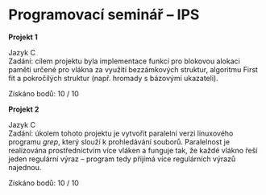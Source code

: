 # Programovací seminář – IPS
**Projekt 1**  
  
Jazyk C  
Zadání: cílem projektu byla implementace funkcí pro blokovou alokaci paměti určené pro vlákna za využití bezzámkových struktur, algoritmu First fit a pokročilých struktur (např. hromady s bázovými ukazateli).  
  
Získáno bodů: 10 / 10  
  
**Projekt 2**  
  
Jazyk C  
Zadání: úkolem tohoto projektu je vytvořit paralelní verzi linuxového programu *grep*, který slouží k prohledávání souborů. Paralelnost je realizována prostřednictvím více vláken a funguje tak, že každé vlákno řeší jeden regulární výraz – program tedy přijímá více regulárních výrazů najednou.  
  
Získáno bodů: 10 / 10  
